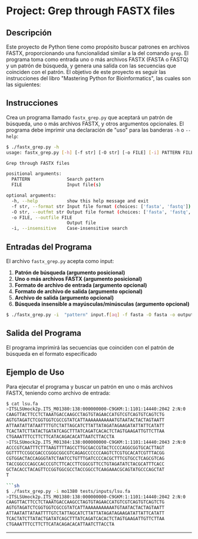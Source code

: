 # Project: Grep through FASTX files

## Descripción

Este proyecto de Python tiene como propósito buscar patrones en archivos FASTX, proporcionando una funcionalidad similar a la del comando `grep`. El programa toma como entrada uno o más archivos FASTX (FASTA o FASTQ) y un patrón de búsqueda, y genera una salida con las secuencias que coinciden con el patrón. El objetivo de este proyecto es seguir las instrucciones del libro "Mastering Python for Bioinformatics", las cuales son las siguientes:

## Instrucciones

Crea un programa llamado `fastx_grep.py` que aceptará un patrón de búsqueda, uno o más archivos FASTX, y otros argumentos opcionales. El programa debe imprimir una declaración de "uso" para las banderas `-h` o `--help`:

```sh
$ ./fastx_grep.py -h
usage: fastx_grep.py [-h] [-f str] [-O str] [-o FILE] [-i] PATTERN FILE [FILE ...]

Grep through FASTX files

positional arguments:
  PATTERN              Search pattern
  FILE                 Input file(s)

optional arguments:
  -h, --help           show this help message and exit
  -f str, --format str Input file format (choices: ['fasta', 'fastq'])
  -O str, --outfmt str Output file format (choices: ['fasta', 'fastq', 'fasta-2line'])
  -o FILE, --outfile FILE
                       Output file
  -i, --insensitive    Case-insensitive search
```

## Entradas del Programa

El archivo `fastx_grep.py` acepta como input:

1. **Patrón de búsqueda (argumento posicional)**
2. **Uno o más archivos FASTX (argumento posicional)**
3. **Formato de archivo de entrada (argumento opcional)**
4. **Formato de archivo de salida (argumento opcional)**
5. **Archivo de salida (argumento opcional)**
6. **Búsqueda insensible a mayúsculas/minúsculas (argumento opcional)**

```sh
$ ./fastx_grep.py -i  "pattern" input.f[aq] -f fasta -O fasta -o output
```

## Salida del Programa

El programa imprimirá las secuencias que coinciden con el patrón de búsqueda en el formato especificado

## Ejemplo de Uso

Para ejecutar el programa y buscar un patrón en uno o más archivos FASTX, teniendo como archivo de entrada:
```sh
$ cat lsu.fa
>ITSLSUmock2p.ITS_M01380:138:000000000-C9GKM:1:1101:14440:2042 2:N:0
CAAGTTACTTCCTCTAAATGACCAAGCCTAGTGTAGAACCATGTCGTCAGTGTCAGTCTG
AGTGTAGATCTCGGTGGTCGCCGTATCATTAAAAAAAAAAATGTAATACTACTAGTAATT
ATTAATATTATAATTTTGTCTATTAGCATCTTATTATAGATAGAAGATATTATTCATATT
TCACTATCTTATACTGATATCAGCTTTATCAGATCACACTCTAGTGAAGATTGTTCTTAA
CTGAAATTTCCTTCTTCATACAGACACATTAATCTTACCTA
>ITSLSUmock2p.ITS_M01384:138:000000000-C9GKM:1:1101:14440:2043 2:N:0
ACCCGTCAATTTCTTTAAGTTTTAGCCTTGCGACCGTACTCCCCAGGCGGTGCACTTAGT
GGTTTTCCGGCGACCCGGGCGGCGTCAGAGCCCCCCAAGTCTCGTGCACATCGTTTACGG
CGTGGACTACCAGGGTATCTAATCCTGTTTGATCCCCACGCTTTCGTGCCTCAGCGTCAG
TACCGGCCCAGCCACCCGTCTTCACCTTCGGCGTTCCTGTAGATATCTACGCATTTCACC
GCTACACCTACAGTTCCGGTGGCGCCTACCGGCCTCAAGAAACGCAGTATGCCCAGCTAT
T

```sh
$ ./fastx_grep.py -i mo1380 tests/inputs/lsu.fa
>ITSLSUmock2p.ITS_M01380:138:000000000-C9GKM:1:1101:14440:2042 2:N:0
CAAGTTACTTCCTCTAAATGACCAAGCCTAGTGTAGAACCATGTCGTCAGTGTCAGTCTG
AGTGTAGATCTCGGTGGTCGCCGTATCATTAAAAAAAAAAATGTAATACTACTAGTAATT
ATTAATATTATAATTTTGTCTATTAGCATCTTATTATAGATAGAAGATATTATTCATATT
TCACTATCTTATACTGATATCAGCTTTATCAGATCACACTCTAGTGAAGATTGTTCTTAA
CTGAAATTTCCTTCTTCATACAGACACATTAATCTTACCTA
```

---
